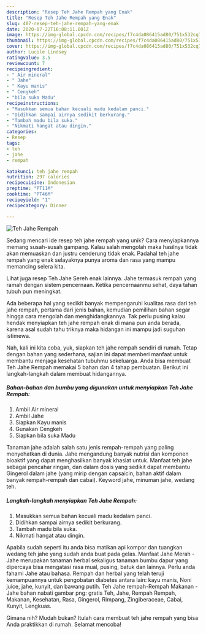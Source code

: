 ```yaml
---
description: "Resep Teh Jahe Rempah yang Enak"
title: "Resep Teh Jahe Rempah yang Enak"
slug: 407-resep-teh-jahe-rempah-yang-enak
date: 2020-07-22T16:08:11.001Z
image: https://img-global.cpcdn.com/recipes/f7c4da086415ad80/751x532cq70/teh-jahe-rempah-foto-resep-utama.jpg
thumbnail: https://img-global.cpcdn.com/recipes/f7c4da086415ad80/751x532cq70/teh-jahe-rempah-foto-resep-utama.jpg
cover: https://img-global.cpcdn.com/recipes/f7c4da086415ad80/751x532cq70/teh-jahe-rempah-foto-resep-utama.jpg
author: Lucile Lindsey
ratingvalue: 3.5
reviewcount: 7
recipeingredient:
- " Air mineral"
- " Jahe"
- " Kayu manis"
- " Cengkeh"
- "bila suka Madu"
recipeinstructions:
- "Masukkan semua bahan kecuali madu kedalam panci."
- "Didihkan sampai airnya sedikit berkurang."
- "Tambah madu bila suka."
- "Nikmati hangat atau dingin."
categories:
- Resep
tags:
- teh
- jahe
- rempah

katakunci: teh jahe rempah 
nutrition: 297 calories
recipecuisine: Indonesian
preptime: "PT11M"
cooktime: "PT46M"
recipeyield: "1"
recipecategory: Dinner

---
```



![Teh Jahe Rempah](https://img-global.cpcdn.com/recipes/f7c4da086415ad80/751x532cq70/teh-jahe-rempah-foto-resep-utama.jpg)

Sedang mencari ide resep teh jahe rempah yang unik? Cara menyiapkannya memang susah-susah gampang. Kalau salah mengolah maka hasilnya tidak akan memuaskan dan justru cenderung tidak enak. Padahal teh jahe rempah yang enak selayaknya punya aroma dan rasa yang mampu memancing selera kita.

Lihat juga resep Teh Jahe Sereh enak lainnya. Jahe termasuk rempah yang ramah dengan sistem pencernaan. Ketika pencernaanmu sehat, daya tahan tubuh pun meningkat.

Ada beberapa hal yang sedikit banyak mempengaruhi kualitas rasa dari teh jahe rempah, pertama dari jenis bahan, kemudian pemilihan bahan segar hingga cara mengolah dan menghidangkannya. Tak perlu pusing kalau hendak menyiapkan teh jahe rempah enak di mana pun anda berada, karena asal sudah tahu triknya maka hidangan ini mampu jadi suguhan istimewa.


Nah, kali ini kita coba, yuk, siapkan teh jahe rempah sendiri di rumah. Tetap dengan bahan yang sederhana, sajian ini dapat memberi manfaat untuk membantu menjaga kesehatan tubuhmu sekeluarga. Anda bisa membuat Teh Jahe Rempah memakai 5 bahan dan 4 tahap pembuatan. Berikut ini langkah-langkah dalam membuat hidangannya.

<!--inarticleads1-->

##### Bahan-bahan dan bumbu yang digunakan untuk menyiapkan Teh Jahe Rempah:

1. Ambil  Air mineral
1. Ambil  Jahe
1. Siapkan  Kayu manis
1. Gunakan  Cengkeh
1. Siapkan bila suka Madu


Tanaman jahe adalah salah satu jenis rempah-rempah yang paling menyehatkan di dunia. Jahe mengandung banyak nutrisi dan komponen bioaktif yang dapat menghasilkan banyak khasiat untuk. Manfaat teh jahe sebagai pencahar ringan, dan dalam dosis yang sedikit dapat membantu Gingerol dalam jahe (yang mirip dengan capsaicin, bahan aktif dalam banyak rempah-rempah dan cabai). Keyword jahe, minuman jahe, wedang teh. 

<!--inarticleads2-->

##### Langkah-langkah menyiapkan Teh Jahe Rempah:

1. Masukkan semua bahan kecuali madu kedalam panci.
1. Didihkan sampai airnya sedikit berkurang.
1. Tambah madu bila suka.
1. Nikmati hangat atau dingin.


Apabila sudah seperti itu anda bisa matikan api kompor dan tuangkan wedang teh jahe yang sudah anda buat pada gelas. Manfaat Jahe Merah - Jahe merupakan tanaman herbal sekaligus tanaman bumbu dapur yang dipercaya bisa mengatasi rasa mual, pusing, batuk dan lainnya. Perlu anda fahami Jahe atau bahasa. Rempah dan herbal yang telah teruji kemampuannya untuk pengobatan diabetes antara lain: kayu manis, Noni juice, jahe, kunyit, dan bawang putih. Teh Jahe rempah-Rempah Makanan - Jahe bahan nabati gambar png: gratis Teh, Jahe, Rempah Rempah, Makanan, Kesehatan, Rasa, Gingerol, Rimpang, Zingiberaceae, Cabai, Kunyit, Lengkuas. 

Gimana nih? Mudah bukan? Itulah cara membuat teh jahe rempah yang bisa Anda praktikkan di rumah. Selamat mencoba!
